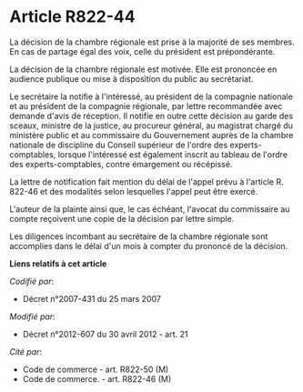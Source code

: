# Article R822-44

La décision de la chambre régionale est prise à la majorité de ses membres. En cas de partage égal des voix, celle du
président est prépondérante.

La décision de la chambre régionale est motivée. Elle est prononcée en audience publique ou mise à disposition du public au
secrétariat.

Le secrétaire la notifie à l'intéressé, au président de la compagnie nationale et au président de la compagnie régionale, par
lettre recommandée avec demande d'avis de réception. Il notifie en outre cette décision au garde des sceaux, ministre de la
justice, au procureur général, au magistrat chargé du ministère public et au commissaire du Gouvernement auprès de la chambre
nationale de discipline du Conseil supérieur de l'ordre des experts-comptables, lorsque l'intéressé est également inscrit au
tableau de l'ordre des experts-comptables, contre émargement ou récépissé.

La lettre de notification fait mention du délai de l'appel prévu à l'article R. 822-46 et des modalités selon lesquelles
l'appel peut être exercé.

L'auteur de la plainte ainsi que, le cas échéant, l'avocat du commissaire au compte reçoivent une copie de la décision par
lettre simple.

Les diligences incombant au secrétaire de la chambre régionale sont accomplies dans le délai d'un mois à compter du prononcé
de la décision.

**Liens relatifs à cet article**

_Codifié par_:

  - Décret n°2007-431 du 25 mars 2007

_Modifié par_:

  - Décret n°2012-607 du 30 avril 2012 - art. 21

_Cité par_:

  - Code de commerce - art. R822-50 (M)
  - Code de commerce. - art. R822-46 (M)
